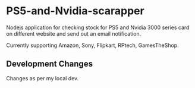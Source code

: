 # PS5-and-Nvidia-scarapper

Nodejs application for checking stock for PS5 and Nvidia 3000 series card on different website and send out an email notification.

Currently supporting Amazon, Sony, Flipkart, RPtech, GamesTheShop.

## Development Changes

Changes as per my local dev.
